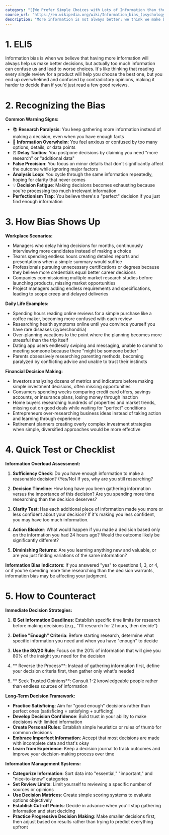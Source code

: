 ```yaml
---
category: "[[We Prefer Simple Choices with Lots of Information than the other way around]]"
source_url: "https://en.wikipedia.org/wiki/Information_bias_(psychology)"
description: "More information is not always better; we think we make better choices when we have more information but that is often not the case."
---
```


# 1. ELI5

Information bias is when we believe that having more information will always help us make better decisions, but actually too much information can confuse us and lead to worse choices. It's like thinking that reading every single review for a product will help you choose the best one, but you end up overwhelmed and confused by contradictory opinions, making it harder to decide than if you'd just read a few good reviews.

# 2. Recognizing the Bias

**Common Warning Signs:**

- 📚 **Research Paralysis**: You keep gathering more information instead of making a decision, even when you have enough facts
- 🤯 **Information Overwhelm**: You feel anxious or confused by too many options, details, or data points
- ⏰ **Delay Tactics**: You postpone decisions by claiming you need "more research" or "additional data"
- **False Precision**: You focus on minor details that don't significantly affect the outcome while ignoring major factors
- **Analysis Loop**: You cycle through the same information repeatedly, hoping for clarity that never comes
- 💡 **Decision Fatigue**: Making decisions becomes exhausting because you're processing too much irrelevant information
- **Perfectionism Trap**: You believe there's a "perfect" decision if you just find enough information

# 3. How Bias Shows Up

**Workplace Scenarios:**
- Managers who delay hiring decisions for months, continuously interviewing more candidates instead of making a choice
- Teams spending endless hours creating detailed reports and presentations when a simple summary would suffice
- Professionals pursuing unnecessary certifications or degrees because they believe more credentials equal better career decisions
- Companies commissioning multiple market research studies before launching products, missing market opportunities
- Project managers adding endless requirements and specifications, leading to scope creep and delayed deliveries

**Daily Life Examples:**
- Spending hours reading online reviews for a simple purchase like a coffee maker, becoming more confused with each review
- Researching health symptoms online until you convince yourself you have rare diseases (cyberchondria)
- Over-planning vacations to the point where the planning becomes more stressful than the trip itself
- Dating app users endlessly swiping and messaging, unable to commit to meeting someone because there "might be someone better"
- Parents obsessively researching parenting methods, becoming paralyzed by conflicting advice and unable to trust their instincts

**Financial Decision Making:**
- Investors analyzing dozens of metrics and indicators before making simple investment decisions, often missing opportunities
- Consumers spending weeks comparing credit card offers, savings accounts, or insurance plans, losing money through inaction
- Home buyers researching hundreds of properties and market trends, missing out on good deals while waiting for "perfect" conditions
- Entrepreneurs over-researching business ideas instead of taking action and learning through experience
- Retirement planners creating overly complex investment strategies when simple, diversified approaches would be more effective

# 4. Quick Test or Checklist

**Information Overload Assessment:**

1. **Sufficiency Check**: Do you have enough information to make a reasonable decision? (Yes/No) If yes, why are you still researching?

2. **Decision Timeline**: How long have you been gathering information versus the importance of this decision? Are you spending more time researching than the decision deserves?

3. **Clarity Test**: Has each additional piece of information made you more or less confident about your decision? If it's making you less confident, you may have too much information.

4. **Action Blocker**: What would happen if you made a decision based only on the information you had 24 hours ago? Would the outcome likely be significantly different?

5. **Diminishing Returns**: Are you learning anything new and valuable, or are you just finding variations of the same information?

**Information Bias Indicators**: If you answered "yes" to questions 1, 3, or 4, or if you're spending more time researching than the decision warrants, information bias may be affecting your judgment.

# 5. How to Counteract

**Immediate Decision Strategies:**

1. **⏰ Set Information Deadlines**: Establish specific time limits for research before making decisions (e.g., "I'll research for 2 hours, then decide")

2. **Define "Enough" Criteria**: Before starting research, determine what specific information you need and when you have "enough" to decide

3. **Use the 80/20 Rule**: Focus on the 20% of information that will give you 80% of the insight you need for the decision

4. ** Reverse the Process**: Instead of gathering information first, define your decision criteria first, then gather only what's needed

5. ** Seek Trusted Opinions**: Consult 1-2 knowledgeable people rather than endless sources of information

**Long-Term Decision Framework:**

- **Practice Satisficing**: Aim for "good enough" decisions rather than perfect ones (satisficing = satisfying + sufficing)
- **Develop Decision Confidence**: Build trust in your ability to make decisions with limited information
- **Create Personal Rules**: Establish simple heuristics or rules of thumb for common decisions
- **Embrace Imperfect Information**: Accept that most decisions are made with incomplete data and that's okay
- **Learn from Experience**: Keep a decision journal to track outcomes and improve your decision-making process over time

**Information Management Systems:**

- **Categorize Information**: Sort data into "essential," "important," and "nice-to-know" categories
- **Set Review Limits**: Limit yourself to reviewing a specific number of sources or opinions
- **Use Decision Matrices**: Create simple scoring systems to evaluate options objectively
- **Establish Cut-off Points**: Decide in advance when you'll stop gathering information and start deciding
- **Practice Progressive Decision Making**: Make smaller decisions first, then adjust based on results rather than trying to predict everything upfront

